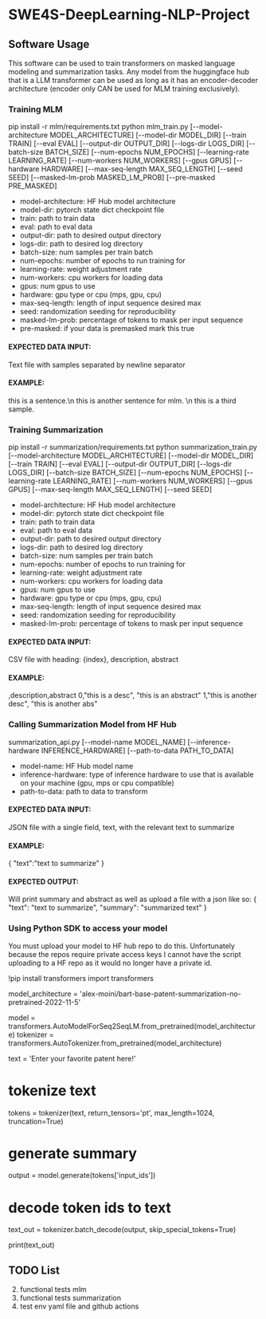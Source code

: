 # SWE4S-DeepLearning-NLP-Project

## Software Usage
This software can be used to train transformers on masked language modeling and summarization tasks. Any model from the huggingface hub that is a LLM transformer can be used as long as it has an encoder-decoder architecture (encoder only CAN be used for MLM training exclusively).

### Training MLM

pip install -r mlm/requirements.txt
python mlm_train.py [--model-architecture MODEL_ARCHITECTURE] 
                   [--model-dir MODEL_DIR] 
                   [--train TRAIN] 
                   [--eval EVAL] 
                   [--output-dir OUTPUT_DIR] 
                   [--logs-dir LOGS_DIR] 
                   [--batch-size BATCH_SIZE]
                   [--num-epochs NUM_EPOCHS] 
                   [--learning-rate LEARNING_RATE]
                   [--num-workers NUM_WORKERS] 
                   [--gpus GPUS] 
                   [--hardware HARDWARE] 
                   [--max-seq-length MAX_SEQ_LENGTH] 
                   [--seed SEED]
                   [--masked-lm-prob MASKED_LM_PROB] 
                   [--pre-masked PRE_MASKED]

- model-architecture: HF Hub model architecture
- model-dir: pytorch state dict checkpoint file
- train: path to train data
- eval: path to eval data
- output-dir: path to desired output directory
- logs-dir: path to desired log directory
- batch-size: num samples per train batch
- num-epochs: number of epochs to run training for
- learning-rate: weight adjustment rate
- num-workers: cpu workers for loading data
- gpus: num gpus to use
- hardware: gpu type or cpu (mps, gpu, cpu)
- max-seq-length: length of input sequence desired max
- seed: randomization seeding for reproducibility
- masked-lm-prob: percentage of tokens to mask per input sequence
- pre-masked: if your data is premasked mark this true

#### EXPECTED DATA INPUT: 
Text file with samples separated by newline separator

#### EXAMPLE:
this is a sentence.\n this is another sentence for mlm. \n this is a third sample.

### Training Summarization

pip install -r summarization/requirements.txt
python summarization_train.py [--model-architecture MODEL_ARCHITECTURE]
                              [--model-dir MODEL_DIR]
                              [--train TRAIN]
                              [--eval EVAL] 
                              [--output-dir OUTPUT_DIR] 
                              [--logs-dir LOGS_DIR] 
                              [--batch-size BATCH_SIZE]
                              [--num-epochs NUM_EPOCHS] 
                              [--learning-rate LEARNING_RATE] 
                              [--num-workers NUM_WORKERS] 
                              [--gpus GPUS] 
                              [--max-seq-length MAX_SEQ_LENGTH] 
                              [--seed SEED]
 
- model-architecture: HF Hub model architecture
- model-dir: pytorch state dict checkpoint file
- train: path to train data
- eval: path to eval data
- output-dir: path to desired output directory
- logs-dir: path to desired log directory
- batch-size: num samples per train batch
- num-epochs: number of epochs to run training for
- learning-rate: weight adjustment rate
- num-workers: cpu workers for loading data
- gpus: num gpus to use
- hardware: gpu type or cpu (mps, gpu, cpu)
- max-seq-length: length of input sequence desired max
- seed: randomization seeding for reproducibility
- masked-lm-prob: percentage of tokens to mask per input sequence

#### EXPECTED DATA INPUT: 
CSV file with heading: {index}, description, abstract

#### EXAMPLE:
,description,abstract
0,"this is a desc", "this is an abstract"
1,"this is another desc", "this is another abs"


### Calling Summarization Model from HF Hub

summarization_api.py [--model-name MODEL_NAME]
                     [--inference-hardware INFERENCE_HARDWARE]
                     [--path-to-data PATH_TO_DATA]

- model-name: HF Hub model name
- inference-hardware: type of inference hardware to use that is available on your machine (gpu, mps or cpu compatible)
- path-to-data: path to data to transform

#### EXPECTED DATA INPUT: 
JSON file with a single field, text, with the relevant text to summarize

#### EXAMPLE:
{
  "text":"text to summarize"
}

#### EXPECTED OUTPUT:
Will print summary and abstract as well as upload a file with a json like so:
{
  "text": "text to summarize",
  "summary": "summarized text"
}
### Using Python SDK to access your model
You must upload your model to HF hub repo to do this. Unfortunately because the repos require private access keys I cannot have the script uploading to a HF repo as it would no longer have a private id.

!pip install transformers
import transformers

model_architecture = 'alex-moini/bart-base-patent-summarization-no-pretrained-2022-11-5'

model = transformers.AutoModelForSeq2SeqLM.from_pretrained(model_architecture)
tokenizer = transformers.AutoTokenizer.from_pretrained(model_architecture)

text = 'Enter your favorite patent here!'

# tokenize text
tokens = tokenizer(text, return_tensors='pt', max_length=1024, truncation=True)

# generate summary
output = model.generate(tokens['input_ids'])

# decode token ids to text
text_out = tokenizer.batch_decode(output, skip_special_tokens=True)

print(text_out)

## TODO List
2. functional tests mlm
3. functional tests summarization
4. test env yaml file and github actions
